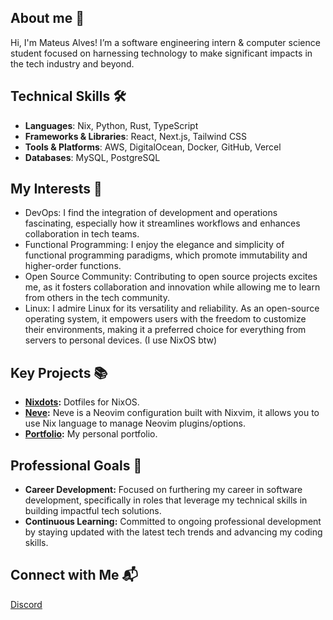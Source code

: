 ## About me 📜
Hi, I'm Mateus Alves! I’m a software engineering intern & computer science student focused on harnessing technology to make significant impacts in the tech industry and beyond.

## Technical Skills 🛠️
- **Languages**: Nix, Python, Rust, TypeScript
- **Frameworks & Libraries**: React, Next.js, Tailwind CSS
- **Tools & Platforms**: AWS, DigitalOcean, Docker, GitHub, Vercel
- **Databases**: MySQL, PostgreSQL

## My Interests 👀
- DevOps: I find the integration of development and operations fascinating, especially how it streamlines workflows and enhances collaboration in tech teams.
- Functional Programming: I enjoy the elegance and simplicity of functional programming paradigms, which promote immutability and higher-order functions.
- Open Source Community: Contributing to open source projects excites me, as it fosters collaboration and innovation while allowing me to learn from others in the tech community.
- Linux: I admire Linux for its versatility and reliability. As an open-source operating system, it empowers users with the freedom to customize their environments, making it a preferred choice for everything from servers to personal devices. (I use NixOS btw)

## Key Projects 📚
- **[Nixdots](https://github.com/redyf/nixdots):** Dotfiles for NixOS.
- **[Neve](https://github.com/redyf/Neve):** Neve is a Neovim configuration built with Nixvim, it allows you to use Nix language to manage Neovim plugins/options. 
- **[Portfolio](https://github.com/redyf/portfolio):** My personal portfolio.

## Professional Goals 🚀
- **Career Development:** Focused on furthering my career in software development, specifically in roles that leverage my technical skills in building impactful tech solutions.
- **Continuous Learning:** Committed to ongoing professional development by staying updated with the latest tech trends and advancing my coding skills.

## Connect with Me 📬
[Discord](https://discord.com/users/438124064024821773)
